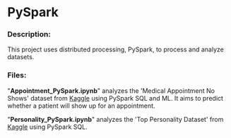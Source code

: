 # PySpark

### Description:
This project uses distributed processing, PySpark, to process and analyze datasets.


### Files:
"**Appointment_PySpark.ipynb**" analyzes the 'Medical Appointment No Shows' dataset from [Kaggle](https://www.kaggle.com/joniarroba/noshowappointments) using PySpark SQL and ML. It aims to predict whether a patient will show up for an appointment.

"**Personality_PySpark.ipynb**" analyzes the 'Top Personality Dataset' from [Kaggle](https://www.kaggle.com/arslanali4343/top-personality-dataset) using PySpark SQL.
